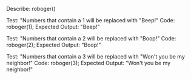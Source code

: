 Describe: roboger()

Test: "Numbers that contain a 1 will be replaced with "Beep!"
Code: roboger(1);
Expected Output: "Beep!"

Test: "Numbers that contain a 2 will be replaced with "Boop!"
Code: roboger(2);
Expected Output: "Boop!"

Test: "Numbers that contain a 3 will be replaced with "Won't you be my neighbor!"
Code: roboger(3);
Expected Output: "Won't you be my neighbor!"